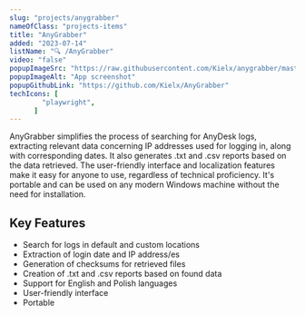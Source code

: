 ```yaml
---
slug: "projects/anygrabber"
nameOfClass: "projects-items"
title: "AnyGrabber"
added: "2023-07-14"
listName: "🔍 /AnyGrabber"
video: "false"
popupImageSrc: "https://raw.githubusercontent.com/Kielx/anygrabber/master/assets_readme/screenshot1.png"
popupImageAlt: "App screenshot"
popupGithubLink: "https://github.com/Kielx/AnyGrabber"
techIcons: [
        "playwright",
      ]
---
```


AnyGrabber simplifies the process of searching for AnyDesk logs, extracting relevant data concerning IP addresses used
for logging in, along with corresponding dates. It also generates .txt and .csv reports based on the data retrieved. The user-friendly interface and localization features make it easy for anyone to use, regardless of technical proficiency. It's portable and can be used on any modern Windows machine without the need for
installation.

## Key Features

- Search for logs in default and custom locations
- Extraction of login date and IP address/es
- Generation of checksums for retrieved files
- Creation of .txt and .csv reports based on found data
- Support for English and Polish languages
- User-friendly interface
- Portable